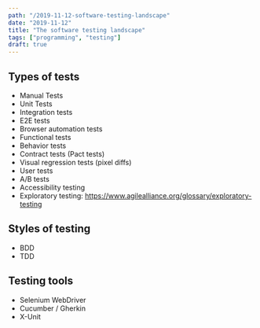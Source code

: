```yaml
---
path: "/2019-11-12-software-testing-landscape"
date: "2019-11-12"
title: "The software testing landscape"
tags: ["programming", "testing"]
draft: true
---
```


## Types of tests

- Manual Tests
- Unit Tests
- Integration tests
- E2E tests
- Browser automation tests
- Functional tests
- Behavior tests
- Contract tests (Pact tests)
- Visual regression tests (pixel diffs)
- User tests
- A/B tests
- Accessibility testing
- Exploratory testing: https://www.agilealliance.org/glossary/exploratory-testing

## Styles of testing

- BDD
- TDD

## Testing tools

- Selenium WebDriver
- Cucumber / Gherkin
- X-Unit
